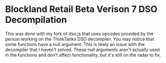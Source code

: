 # Blockland Retail Beta Verison 7 DSO Decompilation

This was done with my fork of dso.js that uses opcodes provided by the person working on the ThinkTanks DSO decompiler.
You may notice that some functions have a null argument. This is likely an issue with the decompiler that I haven't solved. These null arguments aren't actually used in the functions and don't affect functionality, but it's still on the radar to fix.
